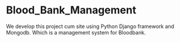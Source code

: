 # Blood_Bank_Management
We develop this project cum site using Python Django framework and Mongodb. Which is a management system for Bloodbank.
